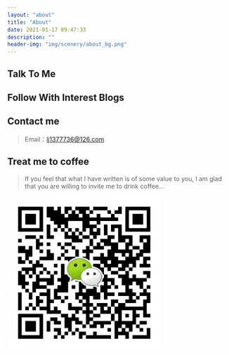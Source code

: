 ```yaml
---
layout: "about"
title: "About"
date: 2021-01-17 09:47:33
description: ""
header-img: "img/scenery/about_bg.png"
---
```


## Talk To Me

<!-- ## Just Me

<img src="" width="350" alt="about_bg2"></img>


## The Longest Way ...

<img src="" width="350" alt="about_bg4"></img> -->



## Follow With Interest Blogs


## Contact me

> Email：lj1377736@126.com

## Treat me to coffee
>  If you feel that what I have written is of some value to you, I am glad that you are willing to invite me to drink coffee...

<img src="../img/scenery/bubbaweixin.jpeg" width="350" alt="treat_me_to_coffee.png"></img>
